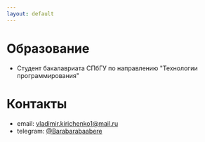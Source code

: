 ```yaml
---
layout: default
---
```


# Образование
- Студент бакалавриата СПбГУ по направлению "Технологии программирования"

# Контакты
- email: vladimir.kirichenko1@mail.ru
- telegram: [@Barabarabaabere](https://t.me/Barabarabaabere)
